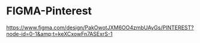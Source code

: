 # FIGMA-Pinterest
https://www.figma.com/design/PakOwotJXM6OO4zmbUAyGs/PINTEREST?node-id=0-1&amp;t=keXCxowFn7ASExrS-1
